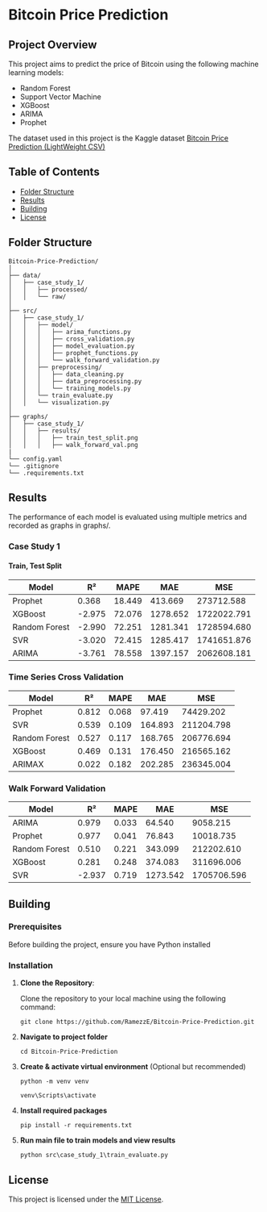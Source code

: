 # Bitcoin Price Prediction

## Project Overview

This project aims to predict the price of Bitcoin using the following machine learning models:
- Random Forest
- Support Vector Machine
- XGBoost
- ARIMA
- Prophet
  
The dataset used in this project is the Kaggle dataset [Bitcoin Price Prediction (LightWeight CSV)](https://www.kaggle.com/datasets/team-ai/bitcoin-price-prediction)

## Table of Contents

- [Folder Structure](#folder-structure)
- [Results](#results)
- [Building](#building)
- [License](#license)


## Folder Structure

```plaintext
Bitcoin-Price-Prediction/
│
├── data/
│   ├── case_study_1/
│   │   ├── processed/
│   │   └── raw/
│
├── src/
│   ├── case_study_1/
│   │   ├── model/
│   │   │   ├── arima_functions.py
│   │   │   ├── cross_validation.py
│   │   │   ├── model_evaluation.py
│   │   │   ├── prophet_functions.py
│   │   │   └── walk_forward_validation.py
│   │   ├── preprocessing/
│   │   │   ├── data_cleaning.py
│   │   │   ├── data_preprocessing.py
│   │   │   └── training_models.py
│   │   └── train_evaluate.py
│   │   └── visualization.py
│
├── graphs/
│   ├── case_study_1/
│   │   ├── results/
│   │   │   ├── train_test_split.png
│   │   │   ├── walk_forward_val.png
|
└── config.yaml
└── .gitignore
└── .requirements.txt

```

## Results

The performance of each model is evaluated using multiple metrics and recorded as graphs in graphs/.

### Case Study 1

#### Train, Test Split

| Model         | R²     | MAPE   | MAE      | MSE        |
|---------------|--------|--------|----------|------------|
| Prophet       | 0.368  | 18.449 | 413.669  | 273712.588 |
| XGBoost       | -2.975 | 72.076 | 1278.652 | 1722022.791| 
| Random Forest | -2.990 | 72.251 | 1281.341 | 1728594.680| 
| SVR           | -3.020 | 72.415 | 1285.417 | 1741651.876|
| ARIMA         | -3.761 | 78.558 | 1397.157 | 2062608.181|

### Time Series Cross Validation

| Model         | R²     | MAPE   | MAE      | MSE        |
|---------------|--------|--------|----------|------------|
| Prophet       | 0.812  | 0.068  | 97.419   | 74429.202  |
| SVR           | 0.539  | 0.109  | 164.893  | 211204.798 |
| Random Forest | 0.527  | 0.117  | 168.765  | 206776.694 |
| XGBoost       | 0.469  | 0.131  | 176.450  | 216565.162 |
| ARIMAX        | 0.022  | 0.182  | 202.285  | 236345.004 |

### Walk Forward Validation

| Model         | R²     | MAPE   | MAE      | MSE        |
|---------------|--------|--------|----------|------------|
| ARIMA         | 0.979  | 0.033  | 64.540   | 9058.215   |
| Prophet       | 0.977  | 0.041  | 76.843   | 10018.735  |
| Random Forest | 0.510  | 0.221  | 343.099  | 212202.610 |
| XGBoost       | 0.281  | 0.248  | 374.083  | 311696.006 |
| SVR           | -2.937 | 0.719  | 1273.542 | 1705706.596|


## Building

### Prerequisites
Before building the project, ensure you have Python installed

### Installation

1. **Clone the Repository**:

   Clone the repository to your local machine using the following command:
   
   `git clone https://github.com/RamezzE/Bitcoin-Price-Prediction.git`

2. **Navigate to project folder**

   `cd Bitcoin-Price-Prediction`

3. **Create & activate virtual environment** (Optional but recommended)

    `python -m venv venv`

     `venv\Scripts\activate`
   
4. **Install required packages**

    `pip install -r requirements.txt`

5. **Run main file to train models and view results**

    `python src\case_study_1\train_evaluate.py`

## License 

This project is licensed under the [MIT License](LICENSE).
